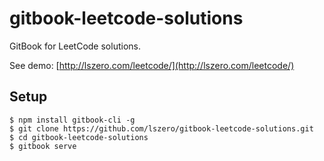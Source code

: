 # gitbook-leetcode-solutions
GitBook for LeetCode solutions.

See demo: [http://lszero.com/leetcode/](http://lszero.com/leetcode/)

## Setup

```shell
$ npm install gitbook-cli -g
$ git clone https://github.com/lszero/gitbook-leetcode-solutions.git
$ cd gitbook-leetcode-solutions
$ gitbook serve
```




